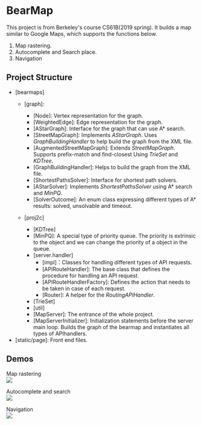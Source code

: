 # BearMap

  This project is from Berkeley's course CS61B(2019 spring). It builds a map similar to Google Maps, which supports the functions below.
<ol>
<li>Map rastering.</li>
<li>Autocomplete and Search place.</li>
<li>Navigation</li>
</ol>

## Project Structure
  
  
  * [bearmaps]
    + [graph]: 
      - [Node]: Vertex representation for the graph.
      - [WeightedEdge]: Edge representation for the graph.<br>
      - [AStarGraph]: Interface for the graph that can use A* search.
      - [StreetMapGraph]: Implements *AStarGraph*. Uses *GraphBuildingHandler* to help build the graph from the XML file. 
      - [AugmentedStreetMapGraph]: Extends *StreetMapGraph*. Supports prefix-match and find-closest Using *TrieSet* and *KDTree*.
      - [GraphBuildingHandler]: Helps to build the graph from the XML file.
      - [ShortestPathsSolver]: Interface for shortest path solvers.
      - [AStarSolver]: Implements *ShortestPathsSolver* using A* search and *MinPQ*.
      - [SolverOutcome]: An enum class expressing different types of A* results: solved, unsolvable and timeout.
      
      
    + [proj2c]
      - [KDTree]
      - [MinPQ]: A special type of priority queue. The priority is extrinsic to the object and we can change the priority of a object in the queue.
      - [server.handler]
        * [impl]：Classes for handling different types of API requests.
        * [APIRouteHandler]: The base class that defines the procedure for handling an API request.
        * [APIRouteHandlerFactory]: Defines the action that needs to be taken in case of each request.
        * [Router]: A helper for the *RoutingAPIHandler*.
      - [TrieSet]
      - [util]
      - [MapServer]: The entrance of the whole project.
      - [MapServerInitializer]: Initialization statements before the server main loop. Builds the graph of the bearmap and instantiates all types of APIhandlers.
  * [static/page]: Front end files.

## Demos 

Map rastering<br>
<img src="https://media.giphy.com/media/gdNtnEYJpli6GJ3kXM/giphy.gif" >

Autocomplete and search<br>
<img src="https://media.giphy.com/media/mF49G0H2YzxoDUl4n6/giphy.gif" >

Navigation<br>
<img src="https://media.giphy.com/media/J5YeArVoe51PTftMtE/giphy.gif" >
